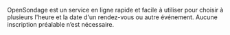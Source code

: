 OpenSondage est un service en ligne rapide et facile à utiliser pour choisir à plusieurs l'heure et la date d'un rendez-vous ou autre événement. Aucune inscription préalable n’est nécessaire.

